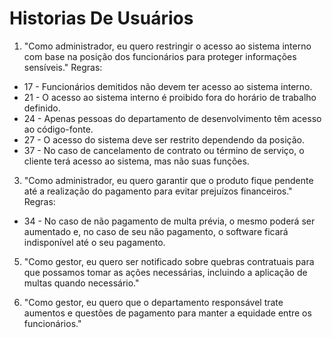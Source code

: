 # Historias De Usuários

1) "Como administrador, eu quero restringir o acesso ao sistema interno com base na posição dos funcionários para proteger informações sensíveis."
Regras:
  - 17 - Funcionários demitidos não devem ter acesso ao sistema interno. 
  - 21 - O acesso ao sistema interno é proibido fora do horário de trabalho definido. 
  - 24 - Apenas pessoas do departamento de desenvolvimento têm acesso ao código-fonte. 
  - 27 - O acesso do sistema deve ser restrito dependendo da posição. 
  - 37 - No caso de cancelamento de contrato ou término de serviço, o cliente terá acesso ao sistema, mas não suas funções. 

3) "Como administrador, eu quero garantir que o produto fique pendente até a realização do pagamento para evitar prejuízos financeiros."
Regras:
  - 34 - No caso de não pagamento de multa prévia, o mesmo poderá ser aumentado e, no caso de seu não pagamento, o software ficará indisponível até o seu pagamento. 

5) "Como gestor, eu quero ser notificado sobre quebras contratuais para que possamos tomar as ações necessárias, incluindo a aplicação de multas quando necessário."

6) "Como gestor, eu quero que o departamento responsável trate aumentos e questões de pagamento para manter a equidade entre os funcionários."
